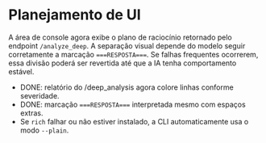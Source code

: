 # Planejamento de UI

A área de console agora exibe o plano de raciocínio retornado pelo endpoint
`/analyze_deep`. A separação visual depende do modelo seguir corretamente a
marcação `===RESPOSTA===`. Se falhas frequentes ocorrerem, essa divisão poderá
ser revertida até que a IA tenha comportamento estável.

- DONE: relatório do /deep_analysis agora colore linhas conforme severidade.
- DONE: marcação `===RESPOSTA===` interpretada mesmo com espaços extras.
- Se `rich` falhar ou não estiver instalado, a CLI automaticamente usa o modo `--plain`.
